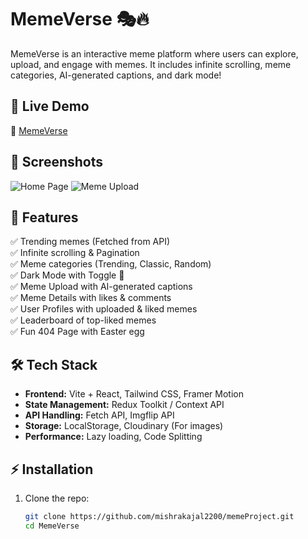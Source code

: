 # MemeVerse 🎭🔥

MemeVerse is an interactive meme platform where users can explore, upload, and engage with memes. It includes infinite scrolling, meme categories, AI-generated captions, and dark mode!

## 🚀 Live Demo
🔗 [MemeVerse](https://endearing-seahorse-a3acf0.netlify.app)

## 📸 Screenshots
![Home Page](C:\Users\Lenovo\Desktop\homePage.png)
![Meme Upload](C:\Users\Lenovo\Desktop\upload.png)

## 🎯 Features
✅ Trending memes (Fetched from API)  
✅ Infinite scrolling & Pagination  
✅ Meme categories (Trending, Classic, Random)  
✅ Dark Mode with Toggle 🌙  
✅ Meme Upload with AI-generated captions  
✅ Meme Details with likes & comments  
✅ User Profiles with uploaded & liked memes  
✅ Leaderboard of top-liked memes  
✅ Fun 404 Page with Easter egg  

## 🛠️ Tech Stack
- **Frontend:** Vite + React, Tailwind CSS, Framer Motion
- **State Management:** Redux Toolkit / Context API
- **API Handling:** Fetch API, Imgflip API
- **Storage:** LocalStorage, Cloudinary (For images)
- **Performance:** Lazy loading, Code Splitting

## ⚡ Installation
1. Clone the repo:
   ```sh
   git clone https://github.com/mishrakajal2200/memeProject.git
   cd MemeVerse
